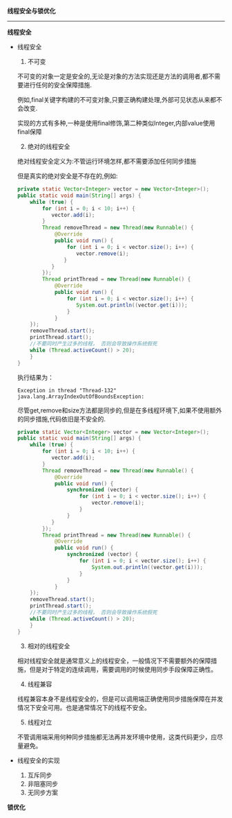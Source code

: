 **线程安全与锁优化**

---

**线程安全**

+ 线程安全

  1.  不可变

     不可变的对象一定是安全的,无论是对象的方法实现还是方法的调用者,都不需要进行任何的安全保障措施.

     例如,final关键字构建的不可变对象,只要正确构建处理,外部可见状态从来都不会改变.

     实现的方式有多种,一种是使用final修饰,第二种类似Integer,内部value使用final保障

  2.  绝对的线程安全

     绝对线程安全定义为:不管运行环境怎样,都不需要添加任何同步措施

     但是真实的绝对安全是不存在的,例如:

     ```java
     private static Vector<Integer> vector = new Vector<Integer>();
     public static void main(String[] args) {
         while (true) {
             for (int i = 0; i < 10; i++) {
             	vector.add(i);
             } 
             Thread removeThread = new Thread(new Runnable() {
                 @Override
                 public void run() {
                     for (int i = 0; i < vector.size(); i++) {
                     	vector.remove(i);
                 	}
             	}
             });
             Thread printThread = new Thread(new Runnable() {
                 @Override
                 public void run() {
                     for (int i = 0; i < vector.size(); i++) {
                     	System.out.println((vector.get(i)));
                     }
                 }
         });
         removeThread.start();
         printThread.start();
         //不要同时产生过多的线程， 否则会导致操作系统假死
         while (Thread.activeCount() > 20);
         }
     }
     ```

     执行结果为：

     ```shell
     Exception in thread "Thread-132" java.lang.ArrayIndexOutOfBoundsException:
     ```

     尽管get,remove和size方法都是同步的,但是在多线程环境下,如果不使用额外的同步措施,代码依旧是不安全的.

     ```java
     private static Vector<Integer> vector = new Vector<Integer>();
     public static void main(String[] args) {
         while (true) {
             for (int i = 0; i < 10; i++) {
             	vector.add(i);
             } 
             Thread removeThread = new Thread(new Runnable() {
                 @Override
                 public void run() {
                     synchronized (vector) {
                         for (int i = 0; i < vector.size(); i++) {
                             vector.remove(i);
                         }
                     }
             	}
             });
             Thread printThread = new Thread(new Runnable() {
                 @Override
                 public void run() {
                     synchronized (vector) {
                         for (int i = 0; i < vector.size(); i++) {
                             System.out.println((vector.get(i)));
                         }
                     }
                 }
         });
         removeThread.start();
         printThread.start();
         //不要同时产生过多的线程， 否则会导致操作系统假死
         while (Thread.activeCount() > 20);
         }
     }
     ```

  3.  相对的线程安全

     相对线程安全就是通常意义上的线程安全，一般情况下不需要额外的保障措施，但是对于特定的连续调用，需要调用的时候使用同步手段保障正确性。

  4.  线程兼容

     线程兼容本身不是线程安全的，但是可以调用端正确使用同步措施保障在并发情况下安全可用。也是通常情况下的线程不安全。

  5.  线程对立

     不管调用端采用何种同步措施都无法再并发环境中使用，这类代码更少，应尽量避免。

+ 线程安全的实现

  1.  互斥同步
  2.  非阻塞同步
  3.  无同步方案

**锁优化**
